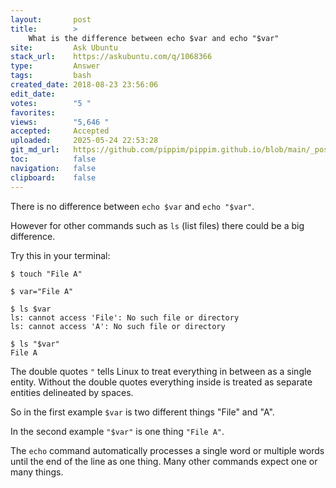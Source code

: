 ```yaml
---
layout:       post
title:        >
    What is the difference between echo $var and echo "$var"
site:         Ask Ubuntu
stack_url:    https://askubuntu.com/q/1068366
type:         Answer
tags:         bash
created_date: 2018-08-23 23:56:06
edit_date:    
votes:        "5 "
favorites:    
views:        "5,646 "
accepted:     Accepted
uploaded:     2025-05-24 22:53:28
git_md_url:   https://github.com/pippim/pippim.github.io/blob/main/_posts/2018/2018-08-23-What-is-the-difference-between-echo-_var-and-echo-__var_.md
toc:          false
navigation:   false
clipboard:    false
---
```


There is no difference between `echo $var` and `echo "$var"`.

However for other commands such as `ls` (list files) there could be a big difference.

Try this in your terminal:

``` 
$ touch "File A"

$ var="File A"

$ ls $var
ls: cannot access 'File': No such file or directory
ls: cannot access 'A': No such file or directory

$ ls "$var"
File A
```

The double quotes `"` tells Linux to treat everything in between as a single entity. Without the double quotes everything inside is treated as separate entities delineated by spaces.

So in the first example `$var` is two different things "File" and "A".

In the second example `"$var"` is one thing `"File A"`.

The `echo` command automatically processes a single word or multiple words until the end of the line as one thing. Many other commands expect one or many things.
